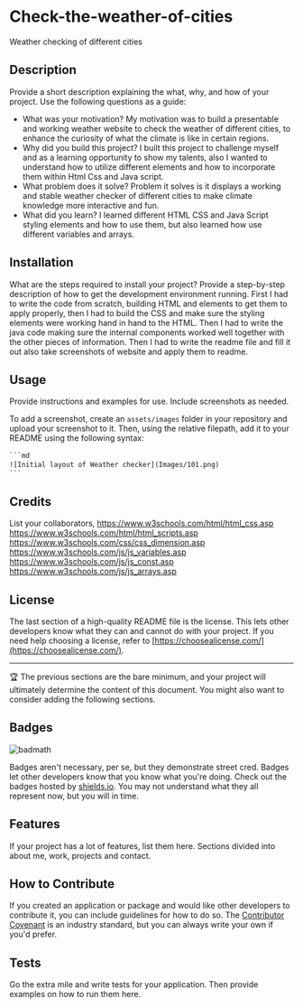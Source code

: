 # Check-the-weather-of-cities
Weather checking of different cities
## Description

Provide a short description explaining the what, why, and how of your project. Use the following questions as a guide:

- What was your motivation? My motivation was to build a presentable and working weather website to check the weather of different cities, to enhance the curiosity of what the climate is like in certain regions.
- Why did you build this project? I built this project to challenge myself and as a learning opportunity to show my talents, also I wanted to understand how to utilize different elements and how to incorporate them within Html Css and Java script. 
- What problem does it solve? Problem it solves is it displays a working and stable weather checker of different cities to make climate knowledge more interactive and fun.
- What did you learn? I learned different HTML CSS and Java Script styling elements and how to use them, but also learned how use different variables and arrays. 

## Installation

What are the steps required to install your project? Provide a step-by-step description of how to get the development environment running. First I had to write the code from scratch, building HTML and elements to get them to apply properly, then I had to build the CSS and make sure the styling elements were working hand in hand to the HTML. Then I had to write the java code making sure the internal components worked well together with the other pieces of information. Then I had to write the readme file and fill it out also take screenshots of website and apply them to readme.

## Usage

Provide instructions and examples for use. Include screenshots as needed.

To add a screenshot, create an `assets/images` folder in your repository and upload your screenshot to it. Then, using the relative filepath, add it to your README using the following syntax:

    ```md
    ![Initial layout of Weather checker](Images/101.png)
    ```

## Credits

List your collaborators, 
https://www.w3schools.com/html/html_css.asp
https://www.w3schools.com/html/html_scripts.asp
https://www.w3schools.com/css/css_dimension.asp
https://www.w3schools.com/js/js_variables.asp
https://www.w3schools.com/js/js_const.asp
https://www.w3schools.com/js/js_arrays.asp

## License

The last section of a high-quality README file is the license. This lets other developers know what they can and cannot do with your project. If you need help choosing a license, refer to [https://choosealicense.com/](https://choosealicense.com/).

---

🏆 The previous sections are the bare minimum, and your project will ultimately determine the content of this document. You might also want to consider adding the following sections.

## Badges

![badmath](https://img.shields.io/github/languages/top/lernantino/badmath)

Badges aren't necessary, per se, but they demonstrate street cred. Badges let other developers know that you know what you're doing. Check out the badges hosted by [shields.io](https://shields.io/). You may not understand what they all represent now, but you will in time.

## Features

If your project has a lot of features, list them here. Sections divided into about me, work, projects and contact.

## How to Contribute

If you created an application or package and would like other developers to contribute it, you can include guidelines for how to do so. The [Contributor Covenant](https://www.contributor-covenant.org/) is an industry standard, but you can always write your own if you'd prefer.

## Tests

Go the extra mile and write tests for your application. Then provide examples on how to run them here.